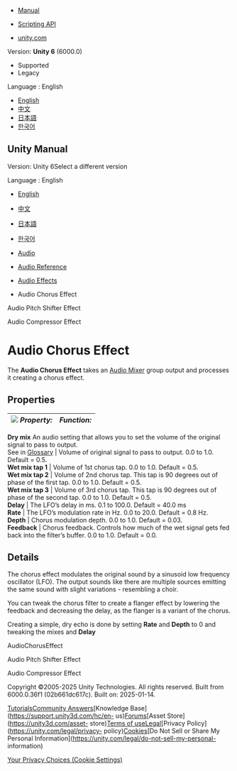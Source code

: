 [](https://docs.unity3d.com)

  * [Manual](../Manual/index.html)
  * [Scripting API](../ScriptReference/index.html)

  * [unity.com](https://unity.com/)

Version: **Unity 6** (6000.0)

  * Supported
  * Legacy

Language : English

  * [English](/Manual/class-AudioChorusEffect.html)
  * [中文](/cn/current/Manual/class-AudioChorusEffect.html)
  * [日本語](/ja/current/Manual/class-AudioChorusEffect.html)
  * [한국어](/kr/current/Manual/class-AudioChorusEffect.html)

[](https://docs.unity3d.com)

## Unity Manual

Version: Unity 6Select a different version

Language : English

  * [English](/Manual/class-AudioChorusEffect.html)
  * [中文](/cn/current/Manual/class-AudioChorusEffect.html)
  * [日本語](/ja/current/Manual/class-AudioChorusEffect.html)
  * [한국어](/kr/current/Manual/class-AudioChorusEffect.html)

  * [Audio](Audio.html)
  * [Audio Reference](AudioReference.html)
  * [Audio Effects](class-AudioEffectMixer.html)
  * Audio Chorus Effect

[](class-AudioPitchShifterEffect.html)

Audio Pitch Shifter Effect

[](class-AudioCompressor.html)

Audio Compressor Effect

# Audio Chorus Effect

The **Audio Chorus Effect** takes an [Audio Mixer](class-AudioMixer.html)
group output and processes it creating a chorus effect.

## Properties

![](../uploads/Main/AudioChorusEffect.png) **_Property:_** | **_Function:_**  
---|---  
**Dry mix** An audio setting that allows you to set the volume of the original
signal to pass to output.  
See in [Glossary](Glossary.html#DryMix) | Volume of original signal to pass to output. 0.0 to 1.0. Default = 0.5.  
**Wet mix tap 1** | Volume of 1st chorus tap. 0.0 to 1.0. Default = 0.5.  
**Wet mix tap 2** | Volume of 2nd chorus tap. This tap is 90 degrees out of phase of the first tap. 0.0 to 1.0. Default = 0.5.  
**Wet mix tap 3** | Volume of 3rd chorus tap. This tap is 90 degrees out of phase of the second tap. 0.0 to 1.0. Default = 0.5.  
**Delay** | The LFO’s delay in ms. 0.1 to 100.0. Default = 40.0 ms  
**Rate** | The LFO’s modulation rate in Hz. 0.0 to 20.0. Default = 0.8 Hz.  
**Depth** | Chorus modulation depth. 0.0 to 1.0. Default = 0.03.  
**Feedback** | Chorus feedback. Controls how much of the wet signal gets fed back into the filter’s buffer. 0.0 to 1.0. Default = 0.0.  
  
## Details

The chorus effect modulates the original sound by a sinusoid low frequency
oscillator (LFO). The output sounds like there are multiple sources emitting
the same sound with slight variations - resembling a choir.

You can tweak the chorus filter to create a flanger effect by lowering the
feedback and decreasing the delay, as the flanger is a variant of the chorus.

Creating a simple, dry echo is done by setting **Rate** and **Depth** to 0 and
tweaking the mixes and **Delay**

AudioChorusEffect

[](class-AudioPitchShifterEffect.html)

Audio Pitch Shifter Effect

[](class-AudioCompressor.html)

Audio Compressor Effect

Copyright ©2005-2025 Unity Technologies. All rights reserved. Built from
6000.0.36f1 (02b661dc617c). Built on: 2025-01-14.

[Tutorials](https://learn.unity.com/)[Community
Answers](https://answers.unity3d.com)[Knowledge
Base](https://support.unity3d.com/hc/en-
us)[Forums](https://forum.unity3d.com)[Asset Store](https://unity3d.com/asset-
store)[Terms of
use](https://docs.unity3d.com/Manual/TermsOfUse.html)[Legal](https://unity.com/legal)[Privacy
Policy](https://unity.com/legal/privacy-
policy)[Cookies](https://unity.com/legal/cookie-policy)[Do Not Sell or Share
My Personal Information](https://unity.com/legal/do-not-sell-my-personal-
information)

[Your Privacy Choices (Cookie Settings)](javascript:void\(0\);)

